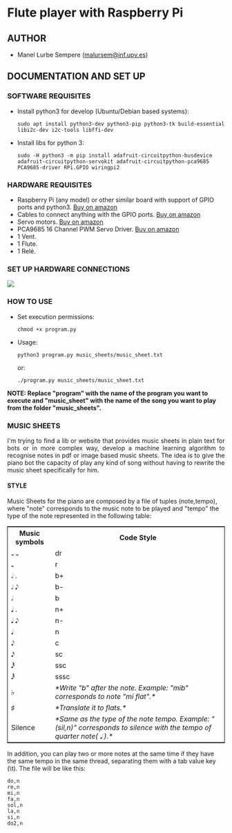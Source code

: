 # **Flute player with Raspberry Pi**

## **AUTHOR**

* Manel Lurbe Sempere (malursem@inf.upv.es)

## **DOCUMENTATION AND SET UP**

### **SOFTWARE REQUISITES**

- Install python3 for develop (Ubuntu/Debian based systems):

    ```sudo apt install python3-dev python3-pip python3-tk build-essential libi2c-dev i2c-tools libffi-dev```

- Install libs for python 3:

    ```sudo -H python3 -m pip install adafruit-circuitpython-busdevice adafruit-circuitpython-servokit adafruit-circuitpython-pca9685 PCA9685-driver RPi.GPIO wiringpi2```

### **HARDWARE REQUISITES**

- Raspberry Pi (any model) or other similar board with support of GPIO ports and python3. [Buy on amazon](https://www.amazon.es/s?k=raspberry+pi&__mk_es_ES=%C3%85M%C3%85%C5%BD%C3%95%C3%91&ref=nb_sb_noss_1)
- Cables to connect anything with the GPIO ports. [Buy on amazon](https://www.amazon.es/Neuftech-20cm-jumper-Arduino-Breadboard/dp/B00NBO4F76/ref=sr_1_2?__mk_es_ES=%C3%85M%C3%85%C5%BD%C3%95%C3%91&keywords=gpio+cable+raspberry&qid=1582485107&s=toys&sr=1-2-catcorr)
- Servo motors. [Buy on amazon](https://www.amazon.es/gp/product/B07MPPF5CS/ref=ppx_yo_dt_b_asin_title_o01_s00?ie=UTF8&psc=1)
- PCA9685 16 Channel PWM Servo Driver. [Buy on amazon](https://www.amazon.es/gp/product/B014KTSMLA/ref=ppx_yo_dt_b_asin_title_o08_s00?ie=UTF8&psc=1)
- 1 Vent.
- 1 Flute.
- 1 Relé.

### **SET UP HARDWARE CONNECTIONS**

![](doc/images/gpio_flute.png)

### **HOW TO USE**

- Set execution permissions:

    ```chmod +x program.py```

- Usage:

     ```python3 program.py music_sheets/music_sheet.txt```

     or:

    ```./program.py music_sheets/music_sheet.txt```

**NOTE: Replace "program" with the name of the program you want to execute and "music_sheet" with the name of the song you want to play from the folder "music_sheets".**

### **MUSIC SHEETS**

<p align=justify>
I'm trying to find a lib or website that provides music sheets in plain text for bots or in more complex way, develop a machine learning algorithm to recognise notes in pdf or image based music sheets. The idea is to give the piano bot the capacity of play any kind of song without having to rewrite the music sheet specifically for him.
</p>

#### STYLE

Music Sheets for the piano are composed by a file of tuples (note,tempo), where "note" corresponds to the music note to be played and "tempo" the type of the note represented in the following table:

<table style="border:1px solid black;margin-left:auto;margin-right:auto;">
<tbody>
    <tr>
        <th>Music symbols</th>
        <th>Code Style</th>
    </tr>
    <tr>
        <td> &#119133; &#119133; </td>
        <td>dr</td>
    </tr>
    <tr>
        <td> &#119133; </td>
        <td>r</td>
    </tr>
    <tr>
        <td> &#119134; . </td>
        <td>b+</td>
    </tr>
    <tr>
        <td> &#119134; &#119136; </td>
        <td>b-</td>
    </tr>
    <tr>
        <td> &#119134; </td>
        <td>b</td>
    </tr>
    <tr>
        <td> &#119135; . </td>
        <td>n+</td>
    </tr>
    <tr>
        <td> &#119135; &#119136; </td>
        <td>n-</td>
    </tr>
    <tr>
        <td> &#119135; </td>
        <td>n</td>
    </tr>
    <tr>
        <td> &#119136; </td>
        <td>c</td>
    </tr>
    <tr>
        <td> &#119137; </td>
        <td>sc</td>
    </tr>
    <tr>
        <td> &#119139; </td>
        <td>ssc</td>
    </tr>
    <tr>
        <td> &#119140; </td>
        <td>sssc</td>
    </tr>
    <tr>
        <td> &#9837; </td>
        <td><i>*Write "b" after the note. Example: "mib" corresponds to note "mi flat".*<i></td>
    </tr>
    <tr>
        <td> &#9839; </td>
        <td><i>*Translate it to flats.*<i></td>
    </tr>
    <tr>
        <td> Silence </td>
        <td><i>*Same as the type of the note tempo. Example: "(sil,n)" corresponds to silence with the tempo of quarter note( &#119135; ).*<i></td>
    </tr>
</tbody>
</table>

In addition, you can play two or more notes at the same time if they have the same tempo in the same thread, separating them with a tab value key (\t). The file will be like this:

    do,n
    re,n
    mi,n
    fa,n
    sol,n
    la,n
    si,n
    do2,n